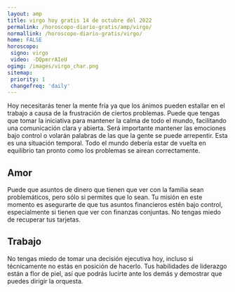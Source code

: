 ```yaml
---
layout: amp
title: virgo hoy gratis 14 de octubre del 2022 
permalink: /horoscopo-diario-gratis/amp/virgo/
normallink: /horoscopo-diario-gratis/virgo/
home: FALSE
horoscopo:
 signo: virgo
 video: -DQpmrrAIeU
ogimg: /images/virgo_char.png
sitemap:
 priority: 1
 changefreq: 'daily'
---
```



Hoy necesitarás tener la mente fría ya que los ánimos pueden estallar en el trabajo a causa de la frustración de ciertos problemas. Puede que tengas que tomar la iniciativa para mantener la calma de todo el mundo, facilitando una comunicación clara y abierta. Será importante mantener las emociones bajo control o volarán palabras de las que la gente se puede arrepentir. Esta es una situación temporal. Todo el mundo debería estar de vuelta en equilibrio tan pronto como los problemas se airean correctamente.

## Amor

Puede que asuntos de dinero que tienen que ver con la familia sean problemáticos, pero sólo si permites que lo sean. Tu misión en este momento es asegurarte de que tus asuntos financieros estén bajo control, especialmente si tienen que ver con finanzas conjuntas. No tengas miedo de recuperar tus tarjetas.

## Trabajo

No tengas miedo de tomar una decisión ejecutiva hoy, incluso si técnicamente no estás en posición de hacerlo. Tus habilidades de liderazgo están a flor de piel, así que podrás lucirte ante los demás y demostrar que puedes dirigir la orquesta.